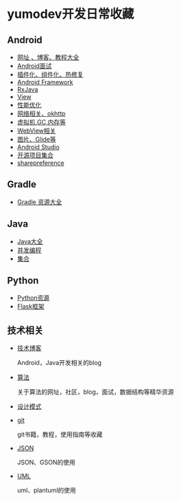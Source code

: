 # yumodev开发日常收藏

## Android 

* [网址 、博客、教程大全](./android/website.md)
* [Android面试](./android/interview.md)
* [插件化、组件化、热修复](./android/plugin.md)
* [Android Framework](./android/framework.md)
* [RxJava](./android/rxjava.md)
* [View](./android/view.md)
* [性能优化](./andorid/performance.md)
* [网络相关、okhttp](./andorid/net.md)
* [虚拟机,GC,内存等](./andorid/jvm.md)
* [WebView相关](./android/browser.md)
* [图片、Glide等](./andorid/image.md)
* [Android Studio](./andorid/as.md)
* [开源项目集合](./android/andorid_open.md)
* [sharepreference](./android/sharepreference.md)

## Gradle

* [Gradle 资源大全](./gradle/gradle_awesome.md)

## Java

* [Java大全](./java/awesome.md)
* [并发编程](./java/thread.md)
* [集合](./java/collect.md)

## Python

* [Python资源](./python/python.md)
* [Flask框架](./python/flask.md)

## 技术相关

* [技术博客](./code/blog.md)
  
  Android，Java开发相关的blog
  
* [算法](./code/algorithm.md)
	
	关于算法的网址，社区，blog，面试，数据结构等精华资源
	
* [设计模式](./code/pattern.md)
  
* [git](./code/git.md)

	git书籍，教程，使用指南等收藏

* [JSON](./code/json.md)

	JSON、GSON的使用
* [UML](./code/uml.md)

  uml、plantuml的使用






